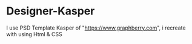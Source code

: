 # Designer-Kasper
I use PSD Template Kasper of "https://www.graphberry.com", i recreate with using Html & CSS
